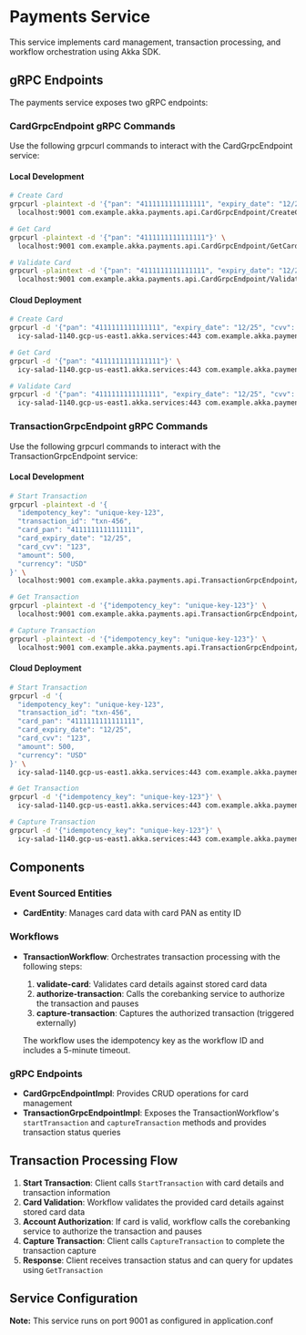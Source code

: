 # Payments Service

This service implements card management, transaction processing, and workflow orchestration using Akka SDK.

## gRPC Endpoints

The payments service exposes two gRPC endpoints:

### CardGrpcEndpoint gRPC Commands

Use the following grpcurl commands to interact with the CardGrpcEndpoint service:

#### Local Development
```bash
# Create Card
grpcurl -plaintext -d '{"pan": "4111111111111111", "expiry_date": "12/25", "cvv": "123", "account_id": "account-123"}' \
  localhost:9001 com.example.akka.payments.api.CardGrpcEndpoint/CreateCard
```
```bash
# Get Card
grpcurl -plaintext -d '{"pan": "4111111111111111"}' \
  localhost:9001 com.example.akka.payments.api.CardGrpcEndpoint/GetCard
```
```bash
# Validate Card
grpcurl -plaintext -d '{"pan": "4111111111111111", "expiry_date": "12/25", "cvv": "123"}' \
  localhost:9001 com.example.akka.payments.api.CardGrpcEndpoint/ValidateCard
```

#### Cloud Deployment
```bash
# Create Card
grpcurl -d '{"pan": "4111111111111111", "expiry_date": "12/25", "cvv": "123", "account_id": "account-123"}' \
  icy-salad-1140.gcp-us-east1.akka.services:443 com.example.akka.payments.api.CardGrpcEndpoint/CreateCard
```
```bash
# Get Card
grpcurl -d '{"pan": "4111111111111111"}' \
  icy-salad-1140.gcp-us-east1.akka.services:443 com.example.akka.payments.api.CardGrpcEndpoint/GetCard
```
```bash
# Validate Card
grpcurl -d '{"pan": "4111111111111111", "expiry_date": "12/25", "cvv": "123"}' \
  icy-salad-1140.gcp-us-east1.akka.services:443 com.example.akka.payments.api.CardGrpcEndpoint/ValidateCard
```

### TransactionGrpcEndpoint gRPC Commands

Use the following grpcurl commands to interact with the TransactionGrpcEndpoint service:

#### Local Development
```bash
# Start Transaction
grpcurl -plaintext -d '{
  "idempotency_key": "unique-key-123", 
  "transaction_id": "txn-456", 
  "card_pan": "4111111111111111", 
  "card_expiry_date": "12/25", 
  "card_cvv": "123", 
  "amount": 500, 
  "currency": "USD"
}' \
  localhost:9001 com.example.akka.payments.api.TransactionGrpcEndpoint/StartTransaction
```
```bash
# Get Transaction
grpcurl -plaintext -d '{"idempotency_key": "unique-key-123"}' \
  localhost:9001 com.example.akka.payments.api.TransactionGrpcEndpoint/GetTransaction
```
```bash
# Capture Transaction
grpcurl -plaintext -d '{"idempotency_key": "unique-key-123"}' \
  localhost:9001 com.example.akka.payments.api.TransactionGrpcEndpoint/CaptureTransaction
```

#### Cloud Deployment
```bash
# Start Transaction
grpcurl -d '{
  "idempotency_key": "unique-key-123", 
  "transaction_id": "txn-456", 
  "card_pan": "4111111111111111", 
  "card_expiry_date": "12/25", 
  "card_cvv": "123", 
  "amount": 500, 
  "currency": "USD"
}' \
  icy-salad-1140.gcp-us-east1.akka.services:443 com.example.akka.payments.api.TransactionGrpcEndpoint/StartTransaction
```
```bash
# Get Transaction
grpcurl -d '{"idempotency_key": "unique-key-123"}' \
  icy-salad-1140.gcp-us-east1.akka.services:443 com.example.akka.payments.api.TransactionGrpcEndpoint/GetTransaction
  ```
```bash
# Capture Transaction
grpcurl -d '{"idempotency_key": "unique-key-123"}' \
  icy-salad-1140.gcp-us-east1.akka.services:443 com.example.akka.payments.api.TransactionGrpcEndpoint/CaptureTransaction
```

## Components

### Event Sourced Entities
- **CardEntity**: Manages card data with card PAN as entity ID

### Workflows
- **TransactionWorkflow**: Orchestrates transaction processing with the following steps:
  1. **validate-card**: Validates card details against stored card data
  2. **authorize-transaction**: Calls the corebanking service to authorize the transaction and pauses
  3. **capture-transaction**: Captures the authorized transaction (triggered externally)
  
  The workflow uses the idempotency key as the workflow ID and includes a 5-minute timeout.

### gRPC Endpoints
- **CardGrpcEndpointImpl**: Provides CRUD operations for card management
- **TransactionGrpcEndpointImpl**: Exposes the TransactionWorkflow's `startTransaction` and `captureTransaction` methods and provides transaction status queries

## Transaction Processing Flow

1. **Start Transaction**: Client calls `StartTransaction` with card details and transaction information
2. **Card Validation**: Workflow validates the provided card details against stored card data
3. **Account Authorization**: If card is valid, workflow calls the corebanking service to authorize the transaction and pauses
4. **Capture Transaction**: Client calls `CaptureTransaction` to complete the transaction capture
5. **Response**: Client receives transaction status and can query for updates using `GetTransaction`

## Service Configuration

**Note:** This service runs on port 9001 as configured in application.conf